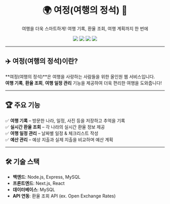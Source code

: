 <div align="center">
  <h1>🌍 여정(여행의 정석) 🚀</h1>
  <p>여행을 더욱 스마트하게! 여행 기록, 환율 조회, 여행 계획까지 한 번에</p>
  <img src="https://img.shields.io/badge/JavaScript-F7DF1E?style=for-the-badge&logo=javascript&logoColor=black">
  <img src="https://img.shields.io/badge/Next.js-000000?style=for-the-badge&logo=next.js&logoColor=white">
  <img src="https://img.shields.io/badge/React-61DAFB?style=for-the-badge&logo=react&logoColor=black">
  <img src="https://img.shields.io/badge/MySQL-4479A1?style=for-the-badge&logo=mysql&logoColor=white">
</div>

---

## ✈️ 여정(여행의 정석)이란?  
**여정(여행의 정석)**은 여행을 사랑하는 사람들을 위한 올인원 웹 서비스입니다.  
**여행 기록**, **환율 조회**, **여행 일정 관리** 기능을 제공하여 더욱 편리한 여행을 도와줍니다!  

---

## 🏆 주요 기능  

✅ **여행 기록** – 방문한 나라, 일정, 사진 등을 저장하고 추억을 기록  
✅ **실시간 환율 조회** – 각 나라의 실시간 환율 정보 제공  
✅ **여행 일정 관리** – 날짜별 일정 & 체크리스트 작성  
✅ **예산 관리** – 예상 지출과 실제 지출을 비교하며 예산 계획  

---

## 🛠️ 기술 스택  

- **백엔드**: Node.js, Express, MySQL  
- **프론트엔드**: Next.js, React  
- **데이터베이스**: MySQL  
- **API 연동**: 환율 조회 API (ex. Open Exchange Rates)  
